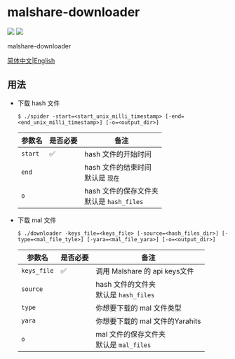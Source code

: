 # malshare-downloader

![](https://img.shields.io/github/workflow/status/fissssssh/malshare-downloader/Build)
![](https://img.shields.io/github/v/release/fissssssh/malshare-downloader?display_name=tag&include_prereleases)

malshare-downloader

[简体中文](/README.md)|[English](/docs/README_en-us.md)

## 用法

- 下载 hash 文件

  ```shell
  $ ./spider -start=<start_unix_milli_timestamp> [-end=<end_unix_milli_timestamp>] [-o=<output_dir>]
  ```

  | 参数名  | 是否必要 | 备注                                         |
  | ------- | -------- | -------------------------------------------- |
  | `start` | ✅        | hash 文件的开始时间                          |
  | `end`   |          | hash 文件的结束时间<br>默认是 `现在`         |
  | `o`     |          | hash 文件的保存文件夹<br>默认是 `hash_files` |

- 下载 mal 文件

  ```shell
  $ ./downloader -keys_file=<keys_file> [-source=<hash_files_dir>] [-type=<mal_file_tyle>] [-yara=<mal_file_yara>] [-o=<output_dir>]
  ```

  | 参数名      | 是否必要 | 备注                                       |
  | ----------- | -------- | ------------------------------------------ |
  | `keys_file` | ✅        | 调用 Malshare 的 api keys文件              |
  | `source`    |          | hash 文件的文件夹<br>默认是 `hash_files`   |
  | `type`      |          | 你想要下载的 mal 文件类型                  |
  | `yara`      |          | 你想要下载的 mal 文件的Yarahits            |
  | `o`         |          | mal 文件的保存文件夹<br>默认是 `mal_files` |
